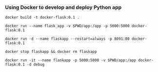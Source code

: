### Using Docker to develop and deploy Python app


``docker build -t docker-flask:0.1 .``

``docker run --name flask_app -v $PWD/app:/app -p 5000:5000 docker-flask:0.1``


``docker run -d --name flaskapp --restart=always -p 8091:80 docker-flask:0.1``

``docker stop flaskapp && docker rm flaskapp``


``docker run -it --name flaskapp -p 5000:5000 -v $PWD/app:/app docker-flask:0.1 -d debug``
